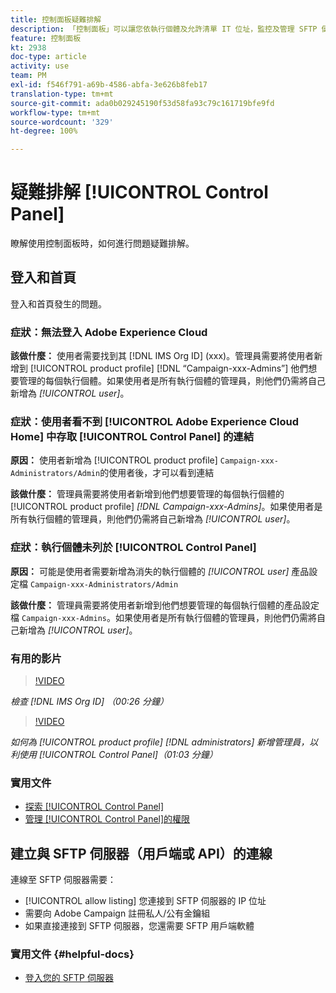```yaml
---
title: 控制面板疑難排解
description: 「控制面板」可以讓您依執行個體及允許清單 IT 位址，監控及管理 SFTP 儲存。
feature: 控制面板
kt: 2938
doc-type: article
activity: use
team: PM
exl-id: f546f791-a69b-4586-abfa-3e626b8feb17
translation-type: tm+mt
source-git-commit: ada0b029245190f53d58fa93c79c161719bfe9fd
workflow-type: tm+mt
source-wordcount: '329'
ht-degree: 100%

---
```


# 疑難排解 [!UICONTROL Control Panel]

瞭解使用控制面板時，如何進行問題疑難排解。

## 登入和首頁

登入和首頁發生的問題。

### 症狀：無法登入 Adobe Experience Cloud

**該做什麼：**
使用者需要找到其 [!DNL IMS Org ID] (xxx)。管理員需要將使用者新增到 [!UICONTROL product profile] [!DNL “Campaign-xxx-Admins”] 他們想要管理的每個執行個體。如果使用者是所有執行個體的管理員，則他們仍需將自己新增為 *[!UICONTROL user]*。

### 症狀：使用者看不到 [!UICONTROL Adobe Experience Cloud Home] 中存取 [!UICONTROL Control Panel] 的連結

**原因：**
使用者新增為 [!UICONTROL product profile] `Campaign-xxx-Administrators/Admin`的使用者後，才可以看到連結

**該做什麼：**
管理員需要將使用者新增到他們想要管理的每個執行個體的 [!UICONTROL product profile] *[!DNL Campaign-xxx-Admins]*。如果使用者是所有執行個體的管理員，則他們仍需將自己新增為 *[!UICONTROL user]*。

### 症狀：執行個體未列於 [!UICONTROL Control Panel]

**原因：**
可能是使用者需要新增為消失的執行個體的 *[!UICONTROL user]* 產品設定檔 `Campaign-xxx-Administrators/Admin` 

**該做什麼：**
管理員需要將使用者新增到他們想要管理的每個執行個體的產品設定檔 `Campaign-xxx-Admins`。如果使用者是所有執行個體的管理員，則他們仍需將自己新增為 *[!UICONTROL user]*。

### 有用的影片

>[!VIDEO](https://video.tv.adobe.com/v/27183?quality=12)

*檢查 [!DNL IMS Org ID] （00:26 分鐘）*

>[!VIDEO](https://video.tv.adobe.com/v/27147?quality=12)

*如何為 [!UICONTROL product profile] [!DNL administrators] 新增管理員，以利使用 [!UICONTROL Control Panel]（01:03 分鐘）*

### 實用文件

* [探索 [!UICONTROL Control Panel]](https://helpx.adobe.com/tw/campaign/kb/control-panel-overview.html)
* [管理 [!UICONTROL Control Panel]的權限](https://helpx.adobe.com/tw/campaign/kb/control-panel-access.html)

## 建立與 SFTP 伺服器（用戶端或 API）的連線

連線至 SFTP 伺服器需要：

* [!UICONTROL allow listing] 您連接到 SFTP 伺服器的 IP 位址
* 需要向 Adobe Campaign 註冊私人/公有金鑰組
* 如果直接連接到 SFTP 伺服器，您還需要 SFTP 用戶端軟體

### 實用文件  {#helpful-docs}

* [登入您的 SFTP 伺服器](https://docs.adobe.com/content/help/zh-Hant/control-panel/using/control-panel-home.html#LoggingintoyourSFTPserver)
